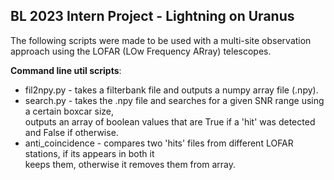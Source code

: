 ## BL 2023 Intern Project - Lightning on Uranus 

The following scripts were made to be used with a multi-site observation approach using the LOFAR (LOw Frequency ARray) telescopes.

**Command line util scripts**:  
- fil2npy.py - takes a filterbank file and outputs a numpy array file (.npy).  
- search.py - takes the .npy file and searches for a given SNR range using a certain boxcar size,  
            outputs an array of boolean values that are True if a 'hit' was detected and False if otherwise.  
- anti_coincidence - compares two 'hits' files from different LOFAR stations, if its appears in both it  
                    keeps them, otherwise it removes them from array.
